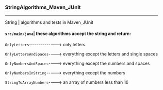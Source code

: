 ### StringAlgorithms_Maven_JUnit ###
***
String | algorithms and tests in Maven_JUnit

#### `src/main/java`| these algorithms accept the string and return: ####

`OnlyLetters`--------------> only letters

`OnlyLettersAndSpaces`----> everything except the letters and single spaces

`OnlyNumbersAndSpaces`----> everything except the numbers and spaces

`OnlyNumbersInString`-----> everything except the numbers

`StringToArrayNumbers`----> an array of numbers less than 10
